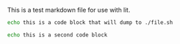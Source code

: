 This is a test markdown file for use with lit.

```file.sh
echo this is a code block that will dump to ./file.sh
```

```file2.sh
echo this is a second code block
```
